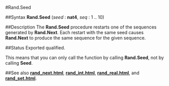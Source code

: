 
#Rand.Seed

##Syntax
**Rand.Seed** (_seed_ : **nat4**, _seq_ : 1 .. 10)


##Description
The **Rand.Seed** procedure restarts one of the sequences generated by **Rand.Next**. Each restart with the same seed causes **Rand.Next** to produce the same sequence for the given sequence.


##Status
Exported qualified.

This means that you can only call the function by calling **Rand.Seed**, not by calling **Seed**.


##See also
**[rand_next.html](Rand.Next)**, **[rand_int.html](Rand.Int)**, **[rand_real.html](Rand.Real)**, and **[rand_set.html](Rand.Set)**.

